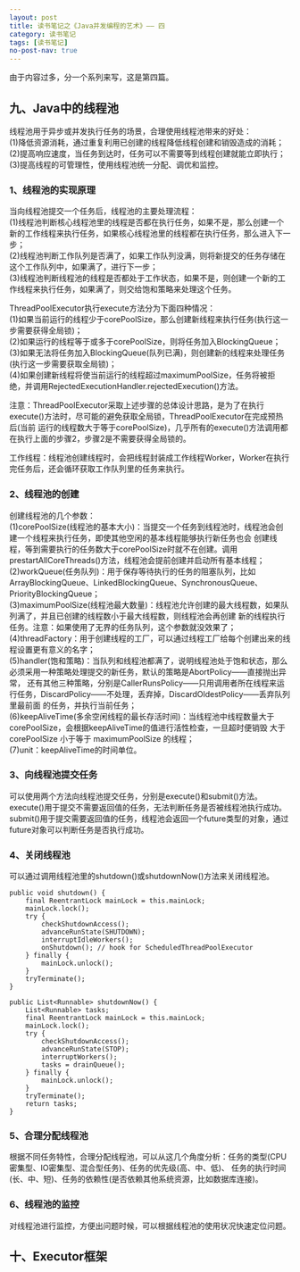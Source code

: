 ```yaml
---
layout: post
title: 读书笔记之《Java并发编程的艺术》—— 四
category: 读书笔记
tags: [读书笔记]
no-post-nav: true
---
```


由于内容过多，分一个系列来写，这是第四篇。

## 九、Java中的线程池

线程池用于异步或并发执行任务的场景，合理使用线程池带来的好处：<br/>
(1)降低资源消耗，通过重复利用已创建的线程降低线程创建和销毁造成的消耗；<br/>
(2)提高响应速度，当任务到达时，任务可以不需要等到线程创建就能立即执行；<br/>
(3)提高线程的可管理性，使用线程池统一分配、调优和监控。


### 1、线程池的实现原理

当向线程池提交一个任务后，线程池的主要处理流程：<br/>
(1)线程池判断核心线程池里的线程是否都在执行任务，如果不是，那么创建一个新的工作线程来执行任务，如果核心线程池里的线程都在执行任务，那么进入下一步；<br/>
(2)线程池判断工作队列是否满了，如果工作队列没满，则将新提交的任务存储在这个工作队列中，如果满了，进行下一步；<br/>
(3)线程池判断线程池的线程是否都处于工作状态，如果不是，则创建一个新的工作线程来执行任务，如果满了，则交给饱和策略来处理这个任务。

ThreadPoolExecutor执行execute方法分为下面四种情况：<br/>
(1)如果当前运行的线程少于corePoolSize，那么创建新线程来执行任务(执行这一步需要获得全局锁)；<br/>
(2)如果运行的线程等于或多于corePoolSize，则将任务加入BlockingQueue；<br/>
(3)如果无法将任务加入BlockingQueue(队列已满)，则创建新的线程来处理任务(执行这一步需要获取全局锁)；<br/>
(4)如果创建新线程将使当前运行的线程超过maximumPoolSize，任务将被拒绝，并调用RejectedExecutionHandler.rejectedExecution()方法。

注意：ThreadPoolExecutor采取上述步骤的总体设计思路，是为了在执行execute()方法时，尽可能的避免获取全局锁，ThreadPoolExecutor在完成预热后(当前
运行的线程数大于等于corePoolSize)，几乎所有的execute()方法调用都在执行上面的步骤2，步骤2是不需要获得全局锁的。

工作线程：线程池创建线程时，会把线程封装成工作线程Worker，Worker在执行完任务后，还会循环获取工作队列里的任务来执行。


### 2、线程池的创建

创建线程池的几个参数：<br/>
(1)corePoolSize(线程池的基本大小)：当提交一个任务到线程池时，线程池会创建一个线程来执行任务，即使其他空闲的基本线程能够执行新任务也会
创建线程，等到需要执行的任务数大于corePoolSize时就不在创建。调用prestartAllCoreThreads()方法，线程池会提前创建并启动所有基本线程；<br/>
(2)workQueue(任务队列)：用于保存等待执行的任务的阻塞队列，比如ArrayBlockingQueue、LinkedBlockingQueue、SynchronousQueue、
PriorityBlockingQueue；<br/>
(3)maximumPoolSize(线程池最大数量)：线程池允许创建的最大线程数，如果队列满了，并且已创建的线程数小于最大线程数，则线程池会再创建
新的线程执行任务。注意：如果使用了无界的任务队列，这个参数就没效果了；<br/>
(4)threadFactory：用于创建线程的工厂，可以通过线程工厂给每个创建出来的线程设置更有意义的名字；<br/>
(5)handler(饱和策略)：当队列和线程池都满了，说明线程池处于饱和状态，那么必须采用一种策略处理提交的新任务，默认的策略是AbortPolicy——直接抛出异常，
还有其他三种策略，分别是CallerRunsPolicy——只用调用者所在线程来运行任务，DiscardPolicy——不处理，丢弃掉，DiscardOldestPolicy——丢弃队列里最前面
的任务，并执行当前任务；<br/>
(6)keepAliveTime(多余空闲线程的最长存活时间)：当线程池中线程数量大于corePoolSize，会根据keepAliveTime的值进行活性检查，一旦超时便销毁
 大于 corePoolSize 小于等于 maximumPoolSize 的线程；<br/>
(7)unit：keepAliveTime的时间单位。


### 3、向线程池提交任务

可以使用两个方法向线程池提交任务，分别是execute()和submit()方法。execute()用于提交不需要返回值的任务，无法判断任务是否被线程池执行成功。
submit()用于提交需要返回值的任务，线程池会返回一个future类型的对象，通过future对象可以判断任务是否执行成功。


### 4、关闭线程池

可以通过调用线程池里的shutdown()或shutdownNow()方法来关闭线程池。
```
public void shutdown() {
    final ReentrantLock mainLock = this.mainLock;
    mainLock.lock();
    try {
        checkShutdownAccess();
        advanceRunState(SHUTDOWN);
        interruptIdleWorkers();
        onShutdown(); // hook for ScheduledThreadPoolExecutor
    } finally {
        mainLock.unlock();
    }
    tryTerminate();
}

public List<Runnable> shutdownNow() {
    List<Runnable> tasks;
    final ReentrantLock mainLock = this.mainLock;
    mainLock.lock();
    try {
        checkShutdownAccess();
        advanceRunState(STOP);
        interruptWorkers();
        tasks = drainQueue();
    } finally {
        mainLock.unlock();
    }
    tryTerminate();
    return tasks;
}
```


### 5、合理分配线程池

根据不同任务特性，合理分配线程池，可以从这几个角度分析：任务的类型(CPU密集型、IO密集型、混合型任务)、任务的优先级(高、中、低)、
任务的执行时间(长、中、短)、任务的依赖性(是否依赖其他系统资源，比如数据库连接)。


### 6、线程池的监控

对线程池进行监控，方便出问题时候，可以根据线程池的使用状况快速定位问题。


## 十、Executor框架


